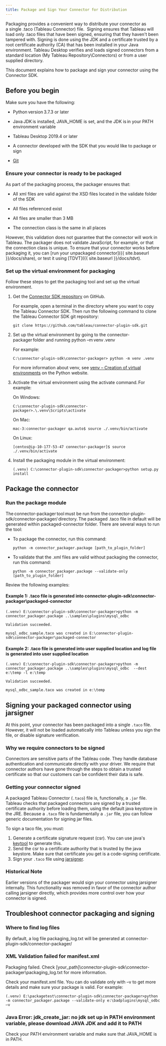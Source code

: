 ```yaml
---
title: Package and Sign Your Connector for Distribution 
---
```


Packaging provides a convenient way to distribute your connector as a single .taco (Tableau Connector) file.  Signing ensures that Tableau will load only .taco files that have been signed, ensuring that they haven't been tampered with. Signing is done using the JDK and a certificate trusted by a root certificate authority (CA) that has been installed in your Java environment. Tableau Desktop verifies and loads signed connectors from a standard location (My Tableau Repository\\Connectors) or from a user supplied directory. 

This document explains how to package and sign your connector using the Connector SDK. 

## Before you begin 

Make sure you have the following:

-   Python version 3.7.3 or later 

-   Java JDK is installed, JAVA\_HOME is set, and the JDK is in your PATH environment variable 

-   Tableau Desktop 2019.4 or later   

-   A connector developed with the SDK that you would like to package or sign 

-   [Git](https://git-scm.com/downloads)

### Ensure your connector is ready to be packaged

As part of the packaging process, the packager ensures that:

-   All xml files are valid against the XSD files located in the validate folder of the SDK

-   All files referenced exist

-   All files are smaller than 3 MB

-   The connection class is the same in all places

However, this validation does not guarantee that the connector will work in Tableau. The packager does not validate JavaScript, for example, or that the connection class is unique. To ensure that your connector works before packaging it, you can [run your unpackaged connector]({{ site.baseurl }}/docs/share), or test it using [TDVT]({{ site.baseurl }}/docs/tdvt). 

### Set up the virtual environment for packaging

Follow these steps to get the packaging tool and set up the virtual environment. 

1.  Get the [Connector SDK repository](https://github.com/tableau/connector-plugin-sdk) on GitHub.

    For example, open a terminal in the directory where you want to copy the Tableau Connector SDK. Then run the following command to clone the Tableau Connector SDK git repository:

    ```
    git clone https://github.com/tableau/connector-plugin-sdk.git
    ```

1.  Set up the virtual environment by going to the connector-packager folder and running python –m venv .venv  

    For example: 

    ```
    C:\connector-plugin-sdk\connector-packager> python -m venv .venv
    ```

    For more information about venv, see [venv – Creation of virtual environments](https://docs.python.org/3/library/venv.html) on the Python website.

1.  Activate the virtual environment using the activate command. For example:

    On Windows:

    ```
    C:\connector-plugin-sdk\connector-packager>.\.venv\Scripts\activate  

    ```

    On Mac:

    ```
    mac-3:connector-packager qa.auto$ source ./.venv/bin/activate
    ```

    On Linux:

    ```
    [centos@ip-10-177-53-47 connector-packager]$ source ./.venv/bin/activate

    ```

1.  Install the packaging module in the virtual environment: 

    ```
    (.venv) C:\connector-plugin-sdk\connector-packager>python setup.py install  
    ```

## Package the connector


### Run the package module 

The connector-packager tool must be run from the connector-plugin-sdk/connector-packager/ directory. The packaged .taco file in default will be generated within packaged-connector folder. There are several ways to run the tool:

-   To package the connector, run this command: 
 
    ```
    python -m connector_packager.package [path_to_plugin_folder]
    ```

-   To validate that the .xml files are valid without packaging the connector, run this command:

    ```
    python -m connector_packager.package --validate-only [path_to_plugin_folder] 
    ```

Review the following examples:

#### Example 1: .taco file is generated into connector-plugin-sdk\connector-packager\packaged-connector 

```
(.venv) E:\connector-plugin-sdk\connector-packager>python -m connector_packager.package ..\samples\plugins\mysql_odbc

Validation succeeded.

mysql_odbc_sample.taco was created in E:\connector-plugin-sdk\connector-packager\packaged-connector

```

#### Example 2: .taco file is generated into user supplied location and log file is generated into user supplied location 

```
(.venv) E:\connector-plugin-sdk\connector-packager>python -m connector_packager.package ..\samples\plugins\mysql_odbc  --dest e:\temp -l e:\temp

Validation succeeded.

mysql_odbc_sample.taco was created in e:\temp

```

## Signing your packaged connector using jarsigner

At this point, your connector has been packaged into a single `.taco` file. However, it will not be loaded automatically into Tableau unless you sign the file, or disable signature verification.

### Why we require connectors to be signed

Connectors are sensitive parts of the Tableau code. They handle database authentication and communicate directly with your driver. We require that connector authors have gone through the steps to obtain a trusted certificate so that our customers can be confident their data is safe.

### Getting your connector signed

A packaged Tableau Connector (`.taco`) file is, functionally, a `.jar` file. Tableau checks that packaged connectors are signed by a trusted certificate authority before loading them, using the default java keystore in the JRE. Because a `.taco` file is fundamentally a `.jar` file, you can follow generic documentation for signing jar files.

To sign a taco file, you must:
1. Generate a certificate signature request (csr). You can use java's [keytool](https://docs.oracle.com/javase/8/docs/technotes/tools/windows/keytool.html) to generate this.
1. Send the csr to a certificate authority that is trusted by the java keystore. Make sure that certificate you get is a code-signing certificate.
1. Sign your `.taco` file using [jarsigner](https://docs.oracle.com/javase/tutorial/deployment/jar/signing.html).

### Historical Note

Earlier versions of the packager would sign your connector using jarsigner internally. This functionality was removed in favor of the connector author calling jarsigner directly, which provides more control over how your connector is signed.

## Troubleshoot connector packaging and signing


### Where to find log files 

By default, a log file packaging_log.txt will be generated at connector-plugin-sdk/connector-packager/

### XML Validation failed for manifest.xml  

Packaging failed. Check [your_path]\connector-plugin-sdk\connector-packager\packaging_log.txt for more information. 

Check your manifest.xml file. You can do validate only with –v to get more details and make sure your package is valid. For example: 

```
(.venv) E:\packagetest\connector-plugin-sdk\connector-packager>python -m connector_packager.package --validate-only e:\badplugins\mysql_odbc –v 
```

### Java Error: jdk_create_jar: no jdk set up in PATH environment variable, please download JAVA JDK and add it to PATH 

Check your PATH environment variable and make sure that JAVA_HOME is in PATH.

